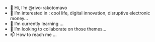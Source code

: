 - 👋 Hi, I’m @rivo-rakotomavo
- 👀 I’m interested in : cool life, digital innovation, disruptive electronic money...
- 🌱 I’m currently learning ...
- 💞️ I’m looking to collaborate on those themes...
- 📫 How to reach me ...

<!---
rivo-rakotomavo/rivo-rakotomavo is a ✨ special ✨ repository because its `README.md` (this file) appears on your GitHub profile.
You can click the Preview link to take a look at your changes.
--->
